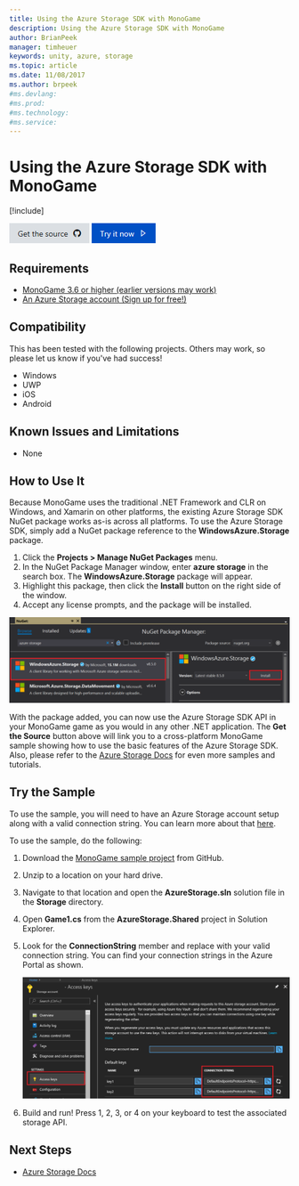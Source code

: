 ```yaml
---
title: Using the Azure Storage SDK with MonoGame
description: Using the Azure Storage SDK with MonoGame
author: BrianPeek
manager: timheuer
keywords: unity, azure, storage
ms.topic: article
ms.date: 11/08/2017
ms.author: brpeek
#ms.devlang: 
#ms.prod:
#ms.technology:
#ms.service:
---
```

# Using the Azure Storage SDK with MonoGame

[!include[](../../includes/header.md)]

[![Get the source](../../media/buttons/source2.png)](https://github.com/BrianPeek/azure-storage-net/tree/gamedev/Samples/GameDev/MonoGame/AzureStorage)
[![Try it now](../../media/buttons/try2.png)](https://github.com/BrianPeek/AzureSamples-MonoGame)

## Requirements

* [MonoGame 3.6 or higher (earlier versions may work)](http://www.monogame.net/)
* [An Azure Storage account (Sign up for free!)](https://azure.microsoft.com/en-us/free/)

## Compatibility

This has been tested with the following projects.  Others may work, so please let us know if you've had success!

* Windows
* UWP
* iOS
* Android

## Known Issues and Limitations

* None

## How to Use It

Because MonoGame uses the traditional .NET Framework and CLR on Windows, and Xamarin on other platforms, the existing Azure Storage SDK NuGet package works as-is across all platforms.  To use the Azure Storage SDK, simply add a NuGet package reference to the **WindowsAzure.Storage** package.

1. Click the **Projects > Manage NuGet Packages** menu.
1. In the NuGet Package Manager window, enter **azure storage** in the search box.  The **WindowsAzure.Storage** package will appear.
1. Highlight this package, then click the **Install** button on the right side of the window.
1. Accept any license prompts, and the package will be installed.

![nuget](media/monogame-storage-nuget.png)

With the package added, you can now use the Azure Storage SDK API in your MonoGame game as you would in any other .NET application.  The **Get the Source** button above will link you to a cross-platform MonoGame sample showing how to use the basic features of the Azure Storage SDK.  Also, please refer to the [Azure Storage Docs](https://docs.microsoft.com/azure/storage/) for even more samples and tutorials.

## Try the Sample

To use the sample, you will need to have an Azure Storage account setup along with a valid connection string.  You can learn more about that [here](https://docs.microsoft.com/en-us/azure/storage/common/storage-create-storage-account).

To use the sample, do the following:

1. Download the [MonoGame sample project](https://github.com/BrianPeek/AzureSamples-MonoGame) from GitHub.
1. Unzip to a location on your hard drive.
1. Navigate to that location and open the **AzureStorage.sln** solution file in the **Storage** directory.
1. Open **Game1.cs** from the **AzureStorage.Shared** project in Solution Explorer.
1. Look for the **ConnectionString** member and replace with your valid connection string.  You can find your connection strings in the Azure Portal as shown.

   ![Azure Storage Keys in Azure Porta](../media/storage-keys.png)
1. Build and run!  Press 1, 2, 3, or 4 on your keyboard to test the associated storage API.

## Next Steps

* [Azure Storage Docs](https://docs.microsoft.com/azure/storage/)
